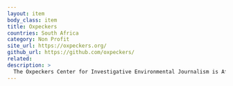 ```yaml
---
layout: item
body_class: item
title: Oxpeckers
countries: South Africa
category: Non Profit
site_url: https://oxpeckers.org/
github_url: https://github.com/oxpeckers/
related: 
description: >
  The Oxpeckers Center for Investigative Environmental Journalism is Africa’s first journalistic investigation unit focusing on environmental issues.
---
```


